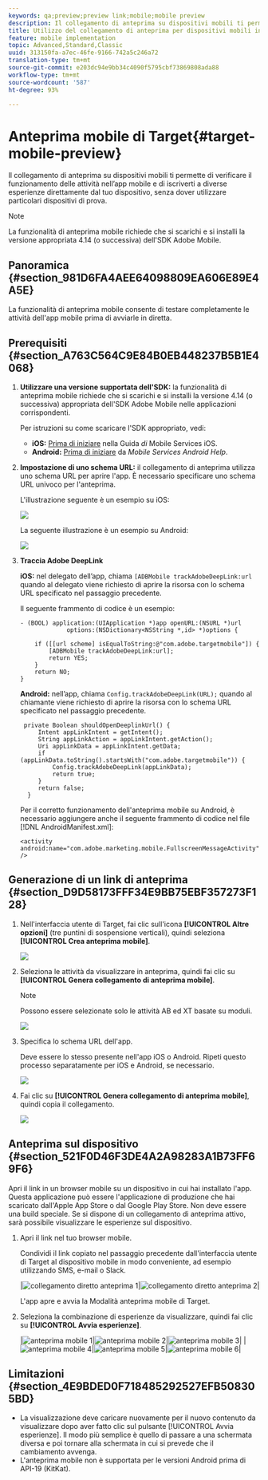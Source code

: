 ```yaml
---
keywords: qa;preview;preview link;mobile;mobile preview
description: Il collegamento di anteprima su dispositivi mobili ti permette di verificare il funzionamento delle attività nell’app mobile e di iscriverti a diverse esperienze direttamente dal tuo dispositivo, senza dover utilizzare particolari dispositivi di prova.
title: Utilizzo del collegamento di anteprima per dispositivi mobili in Adobe Target
feature: mobile implementation
topic: Advanced,Standard,Classic
uuid: 313150fa-a7ec-46fe-9166-742a5c246a72
translation-type: tm+mt
source-git-commit: e203dc94e9bb34c4090f5795cbf73869808ada88
workflow-type: tm+mt
source-wordcount: '587'
ht-degree: 93%

---
```



# Anteprima mobile di Target{#target-mobile-preview}

Il collegamento di anteprima su dispositivi mobili ti permette di verificare il funzionamento delle attività nell’app mobile e di iscriverti a diverse esperienze direttamente dal tuo dispositivo, senza dover utilizzare particolari dispositivi di prova.

>[!NOTE]
>
>La funzionalità di anteprima mobile richiede che si scarichi e si installi la versione appropriata 4.14 (o successiva) dell&#39;SDK Adobe Mobile.

## Panoramica {#section_981D6FA4AEE64098809EA606E89E4A5E}

La funzionalità di anteprima mobile consente di testare completamente le attività dell&#39;app mobile prima di avviarle in diretta.

## Prerequisiti {#section_A763C564C9E84B0EB448237B5B1E4068}

1. **Utilizzare una versione supportata dell&#39;SDK:** la funzionalità di anteprima mobile richiede che si scarichi e si installi la versione 4.14 (o successiva) appropriata dell&#39;SDK Adobe Mobile nelle applicazioni corrispondenti.

   Per istruzioni su come scaricare l&#39;SDK appropriato, vedi:

   * **iOS:** [Prima di iniziare](https://docs.adobe.com/content/help/en/mobile-services/ios/getting-started-ios/requirements.html) nella Guida *di* Mobile Services iOS.
   * **Android:** [Prima di iniziare](https://docs.adobe.com/content/help/en/mobile-services/android/getting-started-android/requirements.html) da *Mobile Services Android Help*.

1. **Impostazione di uno schema URL:** il collegamento di anteprima utilizza uno schema URL per aprire l&#39;app. È necessario specificare uno schema URL univoco per l&#39;anteprima.

   L&#39;illustrazione seguente è un esempio su iOS:

   ![](assets/mobile-preview-url-scheme-ios.png)

   La seguente illustrazione è un esempio su Android:

   ![](assets/Android_Deeplink.png)

1. **Traccia Adobe DeepLink**

   **iOS:** nel delegato dell’app, chiama `[ADBMobile trackAdobeDeepLink:url` quando al delegato viene richiesto di aprire la risorsa con lo schema URL specificato nel passaggio precedente.

   Il seguente frammento di codice è un esempio:

   ```
   - (BOOL) application:(UIApplication *)app openURL:(NSURL *)url 
                options:(NSDictionary<NSString *,id> *)options { 
   
       if ([[url scheme] isEqualToString:@"com.adobe.targetmobile"]) { 
           [ADBMobile trackAdobeDeepLink:url]; 
           return YES; 
       } 
       return NO; 
   } 
   ```

   **Android:** nell’app, chiama `Config.trackAdobeDeepLink(URL);` quando al chiamante viene richiesto di aprire la risorsa con lo schema URL specificato nel passaggio precedente.

   ```
    private Boolean shouldOpenDeeplinkUrl() { 
        Intent appLinkIntent = getIntent(); 
        String appLinkAction = appLinkIntent.getAction(); 
        Uri appLinkData = appLinkIntent.getData; 
        if (appLinkData.toString().startsWith("com.adobe.targetmobile")) { 
            Config.trackAdobeDeepLink(appLinkData); 
            return true; 
        } 
        return false; 
     }
   ```

   Per il corretto funzionamento dell&#39;anteprima mobile su Android, è necessario aggiungere anche il seguente frammento di codice nel file [!DNL AndroidManifest.xml]:

   ```
   <activity android:name="com.adobe.marketing.mobile.FullscreenMessageActivity" />
   ```

## Generazione di un link di anteprima {#section_D9D58173FFF34E9BB75EBF357273F128}

1. Nell&#39;interfaccia utente di Target, fai clic sull&#39;icona **[!UICONTROL Altre opzioni]** (tre puntini di sospensione verticali), quindi seleziona **[!UICONTROL Crea anteprima mobile]**.

   ![](assets/mobile-preview-create.png)

1. Seleziona le attività da visualizzare in anteprima, quindi fai clic su **[!UICONTROL Genera collegamento di anteprima mobile]**.

   >[!NOTE]
   >
   >Possono essere selezionate solo le attività AB ed XT basate su moduli.

   ![](assets/mobile-preview-select-activities.png)

1. Specifica lo schema URL dell&#39;app.

   Deve essere lo stesso presente nell&#39;app iOS o Android. Ripeti questo processo separatamente per iOS e Android, se necessario.

   ![](assets/mobile-preview-enter-url-scheme.png)

1. Fai clic su **[!UICONTROL Genera collegamento di anteprima mobile]**, quindi copia il collegamento.

   ![](assets/mobile-preview-generate-and-copy.png)

## Anteprima sul dispositivo {#section_521F0D46F3DE4A2A98283A1B73FF69F6}

Apri il link in un browser mobile su un dispositivo in cui hai installato l&#39;app. Questa applicazione può essere l&#39;applicazione di produzione che hai scaricato dall&#39;Apple App Store o dal Google Play Store. Non deve essere una build speciale. Se si dispone di un collegamento di anteprima attivo, sarà possibile visualizzare le esperienze sul dispositivo.

1. Apri il link nel tuo browser mobile.

   Condividi il link copiato nel passaggio precedente dall&#39;interfaccia utente di Target al dispositivo mobile in modo conveniente, ad esempio utilizzando SMS, e-mail o Slack.

   |![collegamento diretto anteprima 1](/help/c-target-mobile-app/assets/mobile-preview-open-deeplink.png)|![collegamento diretto anteprima 2](/help/c-target-mobile-app/assets/mobile-preview-open-app.png)|

   L&#39;app apre e avvia la Modalità anteprima mobile di Target.

1. Seleziona la combinazione di esperienze da visualizzare, quindi fai clic su **[!UICONTROL Avvia esperienze]**.

   |![anteprima mobile 1](/help/c-target-mobile-app/assets/mobile-preview-experience-selection-1.png)|![anteprima mobile 2](/help/c-target-mobile-app/assets/mobile-preview-experience-result-1-france.png)|![anteprima mobile 3](/help/c-target-mobile-app/assets/mobile-preview-experience-result-1-shipfree.png)|
|![anteprima mobile 4](/help/c-target-mobile-app/assets/mobile-preview-experience-selection-2.png)|![anteprima mobile 5](/help/c-target-mobile-app/assets/mobile-preview-experience-result-2-aus.png)|![anteprima mobile 6](/help/c-target-mobile-app/assets/mobile-preview-experience-result-2-10off.png)|

## Limitazioni {#section_4E9BDED0F718485292527EFB508305BD}

* La visualizzazione deve caricare nuovamente per il nuovo contenuto da visualizzare dopo aver fatto clic sul pulsante [!UICONTROL Avvia esperienze]. Il modo più semplice è quello di passare a una schermata diversa e poi tornare alla schermata in cui si prevede che il cambiamento avvenga.
* L&#39;anteprima mobile non è supportata per le versioni Android prima di API-19 (KitKat).